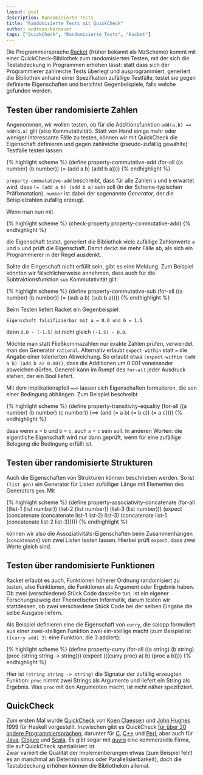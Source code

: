 ```yaml
---
layout: post
description: Randomisierte Tests
title: "Randomisierte Tests mit QuickCheck"
author: andreas-bernauer
tags: ["QuickCheck", "Randomisierte Tests", "Racket"]
---
```



Die Programmiersprache [Racket](http://racket-lang.org/) (früher
bekannt als MzScheme) kommt mit einer QuickCheck-Bibliothek zum
randomisierten Testen, mit der sich die Testabdeckung in Programmen
erhöhen lässt: statt dass sich der Programmierer zahlreiche Tests
überlegt und ausprogrammiert, generiert die Bibliothek anhand einer
Spezifkation zufällige Testfälle, testet sie gegen definierte
Eigenschaften und berichtet Gegenbeispiele, falls welche gefunden
werden.

<!-- more start -->

## Testen über randomisierte Zahlen ##
 
Angenommen, wir wollen testen, ob für die Additionsfunktion
 `add(a,b) == add(b,a)` gilt (also Kommutativität).  Statt von Hand einige mehr
oder weniger interessante Fälle zu testen, können wir mit QuickCheck
die Eigenschaft definieren und gegen zahlreiche (pseudo-zufällig
gewählte) Testfälle testen lassen:

{% highlight scheme %}
(define property-commutative-add
  (for-all ((a number)
            (b number))
    (= (add a b) (add b a))))
{% endhighlight %}

`property-commutative-add` beschreibt, dass für alle Zahlen `a` und
`b` erwartet wird, dass `(= (add a b) (add b a)` sein soll (in der
Scheme-typischen Präfixnotation). `number` ist dabei der sogenannte
*Generator*, der die Beispielzahlen zufällig erzeugt.

Wenn man nun mit

{% highlight scheme %}
(check-property property-commutative-add)
{% endhighlight %}

die Eigenschaft testet, generiert die Bibliothek viele zufällige
Zahlenwerte `a` und `b` und prüft die Eigenschaft.  Damit deckt sie
mehr Fälle ab, als sich ein Programmierer in der Regel ausdenkt.

Sollte die Eingeschaft nicht erfüllt sein, gibt es eine Meldung. Zum
Beispiel könnten wir fälschlicherweise annehmen, dass auch für die
Subtraktionsfunktion `sub` Kommutativität gilt:

{% highlight scheme %}
(define property-commutative-sub
  (for-all ((a number)
            (b number))
    (= (sub a b) (sub b a))))
{% endhighlight %}

Beim Testen liefert Racket ein Gegenbeispiel:

    Eigenschaft falsifizierbar mit a = 0.0 und b = 1.5

denn `0.0 - (-1.5)` ist nicht gleich `(-1.5) - 0.0`.

Möchte man statt Fließkommazahlen nur exakte Zahlen prüfen, verwendet
man den Generator `rational`.  Alternativ erlaubt `expect-within`
statt `=` die Angabe einer tolerierten Abweichung. So erlaubt etwa
`(expect-within (add a b) (add b a) 0.001)`, dass die Additionen um
0.001 voneinander abweichen dürfen.  Generell kann im Rumpf des
`for-all` jeder Ausdruck stehen, der ein Bool liefert.

<!-- more complex examples such as distributivity? -->

Mit dem Implikationspfeil `==>` lassen sich Eigenschaften formulieren,
die von einer Bedingung abhängen. Zum Beispiel beschreibt

{% highlight scheme %}
(define property-transitivity-equality
  (for-all ((a number)
            (b number)
            (c number))
    (==> (and (= a b) (= b c))
         (= a c))))
{% endhighlight %}

dass wenn `a` = `b` und `b` = `c`, auch `a` = `c` sein soll.  In
anderen Worten: die eigentliche Eigenschaft wird nur dann geprüft,
wenn für eine zufällige Belegung die Bedingung erfüllt ist.

## Testen über randomisierte Strukturen ##

Auch die Eigenschaften von Strukturen können beschrieben werden.  So
ist `(list gen)` ein Generator für Listen zufälliger Länge mit
Elementen des Generators `gen`. Mit

{% highlight scheme %}
(define property-associativity-concatenate
  (for-all ((list-1 (list number))
            (list-2 (list number))
            (list-3 (list number)))
    (expect (concatenate (concatenate list-1 list-2) list-3)
            (concatenate list-1 (concatenate list-2 list-3)))))
{% endhighlight %}

können wir also die Assoziativitäts-Eigenschaften beim Zusammenhängen
(`concatenate`) von zwei Listen testen lassen.  Hierbei prüft
`expect`, dass zwei Werte gleich sind.

## Testen über randomisierte Funktionen ## 

Racket erlaubt es auch, Funktionen höherer Ordnung randomisiert zu
testen, also Funktionen, die Funktionen als Argument oder Ergebnis
haben.  Ob zwei (verschiedene) Stück Code dasselbe tun, ist ein
eigener Forschungszweig der Theoretischen Informatik, darum testen wir
stattdessen, ob zwei verschiedene Stück Code bei der selben Eingabe
die selbe Ausgabe liefern.

Als Beispiel definieren eine die Eigenschaft von `curry`, die salopp
formuliert aus einer zwei-stelligen Funktion zwei ein-stellige
macht (zum Beispiel ist `((curry add) 3)` eine Funktion, die 3
addiert):

{% highlight scheme %}
(define property-curry
  (for-all ((a string)
            (b string)
            (proc (string string -> string)))
    (expect (((curry proc) a) b)
            (proc a b))))
{% endhighlight %}

Hier ist `(string string -> string)` die Signatur der zufällig
erzeugten Funktion: `proc` nimmt zwei Strings als Argumente und
liefert ein String als Ergebnis. Was `proc` mit den Argumenten macht,
ist nicht näher spezifiziert.

## QuickCheck ##

Zum ersten Mal wurde
[QuickCheck](http://www.cse.chalmers.se/~rjmh/QuickCheck/) von [Koen
Claessen](http://www.md.chalmers.se/~koen/) und [John
Hughes](http://www.md.chalmers.se/~rjmh/) 1999 für Haskell
vorgestellt.  Inzwischen gibt es QuickCheck [für über 20 andere
Programmiersprachen](http://en.wikipedia.org/wiki/QuickCheck), darunter für
[C](https://github.com/mcandre/qc),
[C++](http://software.legiasoft.com/quickcheck/) und
[Perl](http://search.cpan.org/~tmoertel/Test-LectroTest-0.3600/lib/Test/LectroTest/Tutorial.pod),
aber auch für
[Java](https://github.com/pholser/junit-quickcheck/),
[Clojure](https://bitbucket.org/kotarak/clojurecheck) und
[Scala](https://github.com/rickynils/scalacheck).
Es gibt sogar mit [quviq](http://www.quviq.com) eine kommerzielle
Firma, die auf QuickCheck spezialisiert ist.  
Zwar variiert die Qualität der Implementierungen etwas (zum Beispiel
fehlt es an manchmal an Determinismus oder Parallelisierbarkeit), doch
die Testabdeckung erhöhen können die Bibliotheken allemal.


